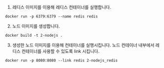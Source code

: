 1. 레디스 이미지를 이용해 레디스 컨테이너를 실행합니다.

```
docker run -p 6379:6379 --name redis redis
```

2. 노드 이미지를 생성합니다.

```
docker build -t 2-nodejs .
```

3. 생성한 노드 이미지를 이용해 컨테이너를 실행시킵니다. 노드 컨테이너 내부에서 레디스 컨테이너를 사용할 수 있도록 link 시킵니다.

```
docker run -p 8080:8080 --link redis 2-nodejs_redis
```
